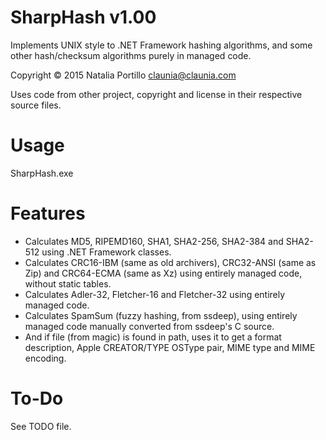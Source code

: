 SharpHash v1.00
===============

Implements UNIX style to .NET Framework hashing algorithms, and some other hash/checksum algorithms purely in managed code.

Copyright © 2015 Natalia Portillo <claunia@claunia.com>

Uses code from other project, copyright and license in their respective source files.

Usage
=====

SharpHash.exe <filename>

Features
========

* Calculates MD5, RIPEMD160, SHA1, SHA2-256, SHA2-384 and SHA2-512 using .NET Framework classes.
* Calculates CRC16-IBM (same as old archivers), CRC32-ANSI (same as Zip) and CRC64-ECMA (same as Xz) using entirely managed code, without static tables.
* Calculates Adler-32, Fletcher-16 and Fletcher-32 using entirely managed code.
* Calculates SpamSum (fuzzy hashing, from ssdeep), using entirely managed code manually converted from ssdeep's C source.
* And if file (from magic) is found in path, uses it to get a format description, Apple CREATOR/TYPE OSType pair, MIME type and MIME encoding.

To-Do
=====

See TODO file.
